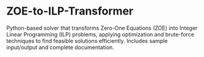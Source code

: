 # ZOE-to-ILP-Transformer
Python-based solver that transforms Zero-One Equations (ZOE) into Integer Linear Programming (ILP) problems, applying optimization and brute-force techniques to find feasible solutions efficiently. Includes sample input/output and complete documentation.
